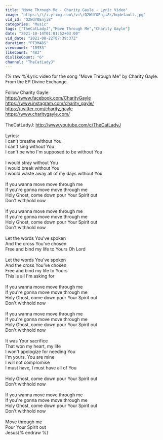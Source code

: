 ```yaml
---
title: "Move Through Me - Charity Gayle - Lyric Video"
image: "https:\/\/i.ytimg.com\/vi\/Q2WdYOEnji8\/hqdefault.jpg"
vid_id: "Q2WdYOEnji8"
categories: "Music"
tags: ["TheCatLadyJ","Move Through Me","Charity Gayle"]
date: "2021-10-14T01:01:52+03:00"
vid_date: "2021-08-22T07:39:37Z"
duration: "PT3M48S"
viewcount: "10953"
likeCount: "483"
dislikeCount: "6"
channel: "TheCatLadyJ"
---
```

{% raw %}Lyric video for the song &quot;Move Through Me&quot; by Charity Gayle. From the EP Divine Exchange.<br /><br />Follow Charity Gayle:<br /><a rel="nofollow" target="blank" href="https://www.facebook.com/CharityGayle">https://www.facebook.com/CharityGayle</a><br /><a rel="nofollow" target="blank" href="https://www.instagram.com/charity_gayle/">https://www.instagram.com/charity_gayle/</a><br /><a rel="nofollow" target="blank" href="https://twitter.com/charity_gayle">https://twitter.com/charity_gayle</a><br /><a rel="nofollow" target="blank" href="https://www.charitygayle.com/">https://www.charitygayle.com/</a><br /><br />TheCatLadyJ: <a rel="nofollow" target="blank" href="http://www.youtube.com/c/TheCatLadyJ">http://www.youtube.com/c/TheCatLadyJ</a><br /><br />Lyrics:<br />I can't breathe without You<br />I can't sing without You<br />I can't be who I'm supposed to be without You<br /><br />I would stray without You<br />I would break without You<br />I would waste away all of my days without You<br /><br />If you wanna move move through me<br />If you're gonna move move through me<br />Holy Ghost, come down pour Your Spirit out<br />Don't withhold now<br /><br />If you wanna move move through me<br />If you're gonna move move through me<br />Holy Ghost, come down pour Your Spirit out<br />Don't withhold now<br /><br />Let the words You've spoken<br />And the cross You've chosen<br />Free and bind my life to Yours Oh Lord<br /><br />Let the words You've spoken<br />And the cross You've chosen<br />Free and bind my life to Yours<br />This is all I'm asking for<br /><br />If you wanna move move through me<br />If you're gonna move move through me<br />Holy Ghost, come down pour Your Spirit out<br />Don't withhold now<br /><br />If you wanna move move through me<br />If you're gonna move move through me<br />Holy Ghost, come down pour Your Spirit out<br />Don't withhold now<br /><br />It was Your sacrifice<br />That won my heart, my life<br />I won't apologize for needing You<br />I'm yours, You are mine<br />I will not compromise<br />I must have, I must have all of You<br /><br />Holy Ghost, come down pour Your Spirit out<br />Don't withhold now<br /><br />If you wanna move move through me<br />If you're gonna move move through me<br />Holy Ghost, come down pour Your Spirit out<br />Don't withhold now<br /><br />Move through me<br />Pour Your Spirit out<br />Jesus{% endraw %}
